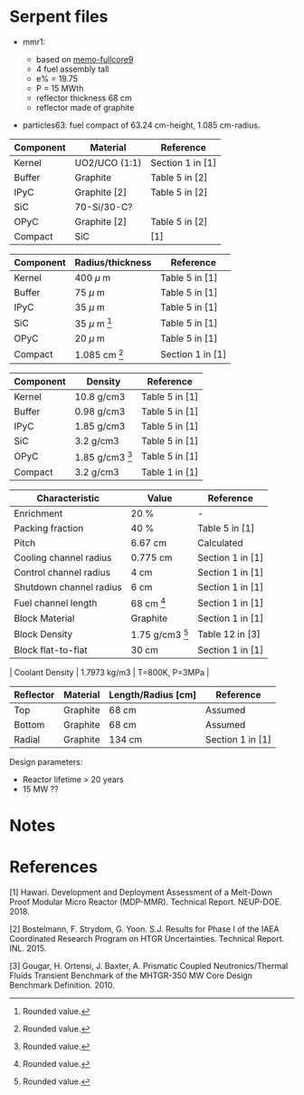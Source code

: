# Serpent files

* mmr1:
  * based on [memo-fullcore9](https://github.com/robfairh/uiuc-microreactors/blob/feedback/usnc/memo-fullcore9)
  * 4 fuel assembly tall
  * e% = 19.75
  * P = 15 MWth
  * reflector thickness 68 cm
  * reflector made of graphite

* particles63: fuel compact of 63.24 cm-height, 1.085 cm-radius.

| Component     | Material      | Reference 		|
|---------------|---------------|-------------------|
| Kernel		| UO2/UCO (1:1)	| Section 1 in [1]	|
| Buffer		| Graphite 		| Table 5 in [2] 	|
| IPyC			| Graphite [2]	| Table 5 in [2] 	|
| SiC			| 70-Si/30-C?	| 					|
| OPyC			| Graphite [2]	| Table 5 in [2]	|
| Compact 		| SiC	 		| [1]				|

[^1]: Rounded value.

| Component     | Radius/thickness  | Reference 		|
|---------------|-------------------|-------------------|
| Kernel 		| 400 $\mu$ m 		| Table 5 in [1] 	|
| Buffer		| 75 $\mu$ m 		| Table 5 in [1]	|
| IPyC			| 35 $\mu$ m 		| Table 5 in [1]	|
| SiC			| 35 $\mu$ m [^1]	| Table 5 in [1]    |
| OPyC			| 20 $\mu$ m		| Table 5 in [1]    |
| Compact 		| 1.085 cm [^1]		| Section 1 in [1]	|

[^1]: Rounded value.

| Component     | Density       	| Reference 		|
|---------------|-------------------|-------------------|
| Kernel		| 10.8 g/cm3 		| Table 5 in [1]	|
| Buffer		| 0.98 g/cm3 		| Table 5 in [1]	|
| IPyC			| 1.85 g/cm3		| Table 5 in [1]	|
| SiC			| 3.2 g/cm3			| Table 5 in [1]	|
| OPyC			| 1.85 g/cm3 [^1]	| Table 5 in [1]	|
| Compact 		| 3.2 g/cm3			| Table 1 in [1]	|

[^1]: Rounded value.

| Characteristic    		| Value             | Reference     	|
|---------------------------|-------------------|-------------------|
| Enrichment				| 20 %				| -					|
| Packing fraction			| 40 %				| Table 5 in [1]	|
| Pitch						| 6.67 cm 			| Calculated		|
| Cooling channel radius 	| 0.775 cm 			| Section 1 in [1]	|
| Control channel radius 	| 4 cm 				| Section 1 in [1]	|
| Shutdown channel radius 	| 6 cm 	 			| Section 1 in [1]	|
| Fuel channel length		| 68 cm [^1]		| Section 1 in [1]	|
| Block Material			| Graphite			| Section 1 in [1]	|
| Block Density				| 1.75 g/cm3 [^1]	| Table 12 in [3]	|
| Block flat-to-flat		| 30 cm				| Section 1 in [1]	|

| Coolant Density			| 1.7973 kg/m3 		| T=800K, P=3MPa	|


[^1]: Rounded value.

| Reflector	| Material		| Length/Radius [cm]    | Reference 		|
|-----------|---------------|-----------------------|-------------------|
| Top 	 	| Graphite 		| 68 cm					| Assumed			|
| Bottom 	| Graphite 		| 68 cm					| Assumed			|
| Radial  	| Graphite 		| 134 cm 	 			| Section 1 in [1]	|

Design parameters:
* Reactor lifetime > 20 years
* 15 MW ??


# Notes




# References

[1] Hawari. Development and Deployment Assessment of a Melt-Down Proof Modular Micro Reactor (MDP-MMR). Technical Report. NEUP-DOE. 2018.

[2] Bostelmann, F. Strydom, G. Yoon. S.J. Results for Phase I of the IAEA Coordinated Research Program on HTGR Uncertainties. Technical Report. INL. 2015.

[3] Gougar, H. Ortensi, J. Baxter, A. Prismatic Coupled Neutronics/Thermal Fluids Transient Benchmark of the MHTGR-350 MW Core Design Benchmark Definition. 2010.